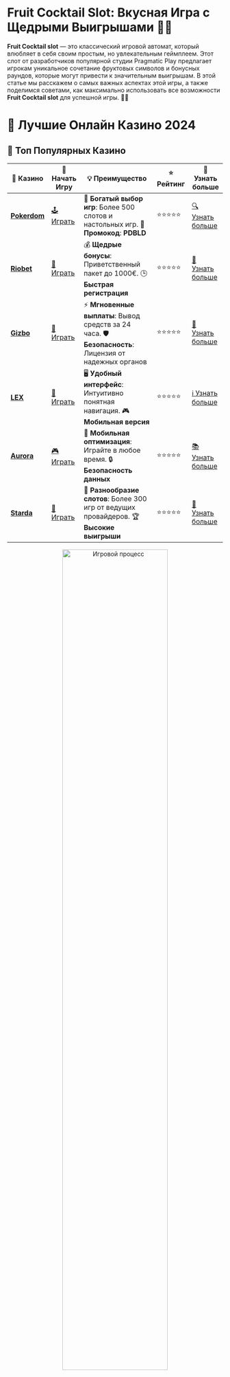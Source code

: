# **Fruit Cocktail Slot**: Вкусная Игра с Щедрыми Выигрышами 🍓🍉

**Fruit Cocktail slot** — это классический игровой автомат, который влюбляет в себя своим простым, но увлекательным геймплеем. Этот слот от разработчиков популярной студии Pragmatiс Play предлагает игрокам уникальное сочетание фруктовых символов и бонусных раундов, которые могут привести к значительным выигрышам. В этой статье мы расскажем о самых важных аспектах этой игры, а также поделимся советами, как максимально использовать все возможности **Fruit Cocktail slot** для успешной игры. 🍒🍊

# 🎰 Лучшие Онлайн Казино 2024

## 🌟 Топ Популярных Казино

| 🎲 **Казино** | 🔗 **Начать Игру** | 💡 **Преимущество** | ⭐ **Рейтинг** | 🔗 **Узнать больше** |
|--------------|---------------------|---------------------|----------------|----------------------|
| [**Pokerdom**](https://brandplay.link/4k77v2yx) | [🕹️ Играть](https://brandplay.link/4k77v2yx) | 🎉 **Богатый выбор игр**: Более 500 слотов и настольных игр. 🎁 **Промокод**: **PDBLD** | ⭐⭐⭐⭐⭐ | [🔍 Узнать больше](https://brandplay.link/4k77v2yx) |
| [**Riobet**](https://brandplay.link/7xBLTPyj) | [🎰 Играть](https://brandplay.link/7xBLTPyj) | 💰 **Щедрые бонусы**: Приветственный пакет до 1000€. 🕒 **Быстрая регистрация** | ⭐⭐⭐⭐⭐ | [📖 Узнать больше](https://brandplay.link/7xBLTPyj) |
| [**Gizbo**](https://brandplay.link/bprXw4YV) | [🎲 Играть](https://brandplay.link/bprXw4YV) | ⚡ **Мгновенные выплаты**: Вывод средств за 24 часа. 🛡️ **Безопасность**: Лицензия от надежных органов | ⭐⭐⭐⭐⭐ | [📝 Узнать больше](https://brandplay.link/bprXw4YV) |
| [**LEX**](https://brandplay.link/zW4hdDFV) | [🤑 Играть](https://brandplay.link/zW4hdDFV) | 🖥️ **Удобный интерфейс**: Интуитивно понятная навигация. 🎮 **Мобильная версия** | ⭐⭐⭐⭐⭐ | [ℹ️ Узнать больше](https://brandplay.link/zW4hdDFV) |
| [**Aurora**](https://10trafic-stat2.com/click/668546556bcc6313411604bd/6766/13032/subaccount) | [🎮 Играть](https://10trafic-stat2.com/click/668546556bcc6313411604bd/6766/13032/subaccount) | 📱 **Мобильная оптимизация**: Играйте в любое время. 🔒 **Безопасность данных** | ⭐⭐⭐⭐⭐ | [📚 Узнать больше](https://10trafic-stat2.com/click/668546556bcc6313411604bd/6766/13032/subaccount) |
| [**Starda**](https://brandplay.link/fB7xwRFL) | [🎯 Играть](https://brandplay.link/fB7xwRFL) | 🎰 **Разнообразие слотов**: Более 300 игр от ведущих провайдеров. 🏆 **Высокие выигрыши** | ⭐⭐⭐⭐⭐ | [🔎 Узнать больше](https://brandplay.link/fB7xwRFL) |

<div align="center">
    <img src="https://i.pinimg.com/originals/87/9e/b9/879eb9354dd0699582408b68f2e253b2.gif" alt="Игровой процесс" width="70%">
</div>

## 💎 Лучшие Бонусы и Акции

| 🎲 **Казино** | 🔗 **Начать Игру** | 💡 **Преимущество** | ⭐ **Рейтинг** | 🔗 **Узнать больше** |
|--------------|---------------------|---------------------|----------------|----------------------|
| [**Kometa**](https://brandplay.link/8ZymQJV8) | [🎰 Играть](https://brandplay.link/8ZymQJV8) | 🎁 **Эксклюзивные бонусы**: Регулярные акции и промо. 🔄 **Программы лояльности** | ⭐⭐⭐⭐☆ | [🔍 Узнать больше](https://brandplay.link/8ZymQJV8) |
| [**R7**](https://brandplay.link/bMd3Yjsw) | [🕹️ Играть](https://brandplay.link/bMd3Yjsw) | 🕒 **Круглосуточная поддержка**: Всегда на связи. 💸 **Высокие лимиты** | ⭐⭐⭐⭐☆ | [📖 Узнать больше](https://brandplay.link/bMd3Yjsw) |
| [**7K**](https://brandplay.link/BvQyFShp) | [🎲 Играть](https://brandplay.link/BvQyFShp) | 🌟 **Эксклюзивные бонусы**: Только для VIP игроков. 🎉 **Сезонные акции** | ⭐⭐⭐⭐☆ | [📝 Узнать больше](https://brandplay.link/BvQyFShp) |
| [**Kent**](https://brandplay.link/Fv2WP3js) | [🤑 Играть](https://brandplay.link/Fv2WP3js) | 📈 **Высокий RTP**: Более 98%. 💼 **Профессиональная поддержка** | ⭐⭐⭐⭐☆ | [ℹ️ Узнать больше](https://brandplay.link/Fv2WP3js) |
| [**1Xslots**](https://brandplay.link/hSB1khtr) | [🎮 Играть](https://brandplay.link/hSB1khtr) | 🎉 **Множество акций**: Еженедельные бонусы и турниры. 🛡️ **Безопасность** | ⭐⭐⭐⭐☆ | [📚 Узнать больше](https://brandplay.link/hSB1khtr) |
| [**Gama**](https://brandplay.link/j6NMKsDz) | [🎯 Играть](https://brandplay.link/j6NMKsDz) | 🔍 **Интуитивный интерфейс**: Легкость использования. 🏅 **Престижные турниры** | ⭐⭐⭐⭐☆ | [🔎 Узнать больше](https://brandplay.link/j6NMKsDz) |

<div align="center">
    <img src="https://i.pinimg.com/originals/87/9e/b9/879eb9354dd0699582408b68f2e253b2.gif" alt="Игровой процесс" width="70%">
</div>

## 🚀 Быстрые Выигрыши и Поддержка

| 🎲 **Казино** | 🔗 **Начать Игру** | 💡 **Преимущество** | ⭐ **Рейтинг** | 🔗 **Узнать больше** |
|--------------|---------------------|---------------------|----------------|----------------------|
| [**Onion**](https://brandplay.link/zBGRVpQ9) | [🎰 Играть](https://brandplay.link/zBGRVpQ9) | 🤑 **Низкие ставки**: Идеально для начинающих. 🔄 **Быстрые выводы** | ⭐⭐⭐⭐☆ | [🔍 Узнать больше](https://brandplay.link/zBGRVpQ9) |
| [**Чемпион**](https://temon-gter.cfd/go/lRq?p80412p304504pcc44t17455) | [🕹️ Играть](https://temon-gter.cfd/go/lRq?p80412p304504pcc44t17455) | 🏅 **Лояльная программа**: Награды за активность. 🎁 **Ежемесячные бонусы** | ⭐⭐⭐⭐☆ | [📖 Узнать больше](https://temon-gter.cfd/go/lRq?p80412p304504pcc44t17455) |
| [**Vavada**](https://vavadapartner.pro/?promo=ea5c9275-6854-4505-94fc-95ab18221945-linkb2) | [🎲 Играть](https://vavadapartner.pro/?promo=ea5c9275-6854-4505-94fc-95ab18221945-linkb2) | 🚀 **Быстрая регистрация**: Начните играть мгновенно. 🔐 **Безопасные транзакции** | ⭐⭐⭐⭐☆ | [📝 Узнать больше](https://vavadapartner.pro/?promo=ea5c9275-6854-4505-94fc-95ab18221945-linkb2) |
| [**Friends**](https://gofriends.kim/linkb2) | [🤑 Играть](https://gofriends.kim/linkb2) | 🤝 **Социальные игры**: Играйте с друзьями. 🌐 **Мультиплатформенность** | ⭐⭐⭐⭐☆ | [ℹ️ Узнать больше](https://gofriends.kim/linkb2) |
| [**1WIN**](https://brandplay.link/smXVpBbG) | [🎮 Играть](https://brandplay.link/smXVpBbG) | 🏆 **Спортивные ставки**: Широкий выбор видов спорта. 💵 **Высокие коэффициенты** | ⭐⭐⭐⭐☆ | [📚 Узнать больше](https://brandplay.link/smXVpBbG) |
| [**Drip**](https://drp-ircp01.com/c07e6a3db) | [🎯 Играть](https://drp-ircp01.com/c07e6a3db) | 🌐 **Инновационные игры**: Новейшие игровые технологии. 🛡️ **Высокая безопасность** | ⭐⭐⭐⭐☆ | [🔎 Узнать больше](https://drp-ircp01.com/c07e6a3db) |
| [**JoyCasino**](https://rpc30.call2me.pro/?/ru/registration?apkpop=0&partner=p24970p3291217pc98f) | [🎰 Играть](https://rpc30.call2me.pro/?/ru/registration?apkpop=0&partner=p24970p3291217pc98f) | 🎁 **Приятные бонусы**: Ежедневные акции и подарки. 🕹️ **Разнообразие игр** | ⭐⭐⭐⭐☆ | [🔍 Узнать больше](https://rpc30.call2me.pro/?/ru/registration?apkpop=0&partner=p24970p3291217pc98f) |

<div align="center">
    <img src="https://i.pinimg.com/originals/87/9e/b9/879eb9354dd0699582408b68f2e253b2.gif" alt="Игровой процесс" width="70%">
</div>
---

✨ **Выбирайте лучшее казино для себя и наслаждайтесь игрой! Удачи!** ✨
![Fruit Cocktail Slot](https://i.pinimg.com/originals/a9/29/6e/a9296ea1cf6a7c20a985e593451f0323.png)

### Что Представляет из Себя **Fruit Cocktail Slot**? 🎰

**Fruit Cocktail slot** — это 5-барабанный игровой автомат с яркими и красочными фруктовыми символами. В этой игре вы встретите знакомые символы, такие как вишни, апельсины, лимоны, арбузы и многие другие, а также специальные символы, которые приносят дополнительные бонусы и множители. 🍉🍇

Игроки могут рассчитывать на несколько интересных функций, таких как бесплатные спины, множители и увлекательные бонусные игры. Этот слот легко освоить, и он подходит как для новичков, так и для опытных игроков, которые ищут веселье и хорошие выигрыши. 🎯

### Особенности **Fruit Cocktail Slot** 🍊🍓

- **Количество барабанов**: 5
- **Количество линий выплат**: 9
- **Минимальная ставка**: от 0.01
- **Максимальная ставка**: до 45
- **Специальные символы**: Scatter и Wild
- **Бонусные функции**: бесплатные спины, множители

**Fruit Cocktail slot** удивляет простотой и доступностью, но это не мешает игре быть интересной и прибыльной. В этом слоте можно поймать несколько уникальных бонусных раундов, которые значительно увеличат ваши шансы на выигрыш! 🎁🎉

### Как Играть в **Fruit Cocktail Slot**? 🎮

1. **Выберите ставку** 💵  
   Перед тем как начать играть, выберите размер своей ставки. Слот предлагает большой диапазон ставок, что делает его доступным для различных категорий игроков. Вы можете играть как с минимальными ставками, так и рискнуть и поставить большие суммы.

2. **Крутите барабаны** 🔄  
   После того как ставка установлена, нажмите кнопку "Spin" и следите за барабанами! Чем больше одинаковых символов выпадет на линии, тем больше ваш выигрыш.

3. **Используйте бонусные функции** 🎁  
   Если на экране появляются бонусные символы, такие как Scatter или Wild, вы получите дополнительные возможности для выигрыша. Например, бонусные игры и бесплатные вращения.

4. **Наслаждайтесь игрой** 🏆  
   Важно помнить, что **Fruit Cocktail slot** — это игра на удачу, и результат зависит от случайных факторов. Но даже если вам не удается выиграть большую сумму, игра остается увлекательной благодаря яркой графике и простоте.

### Бонусные Функции в **Fruit Cocktail Slot** 🎉

- **Бесплатные Спины (Free Spins)** 🔄  
  Символы Scatter запускают бесплатные вращения, которые могут принести вам дополнительные выигрыши без затрат на ставку. Важно отметить, что во время бесплатных спинов активируются множители, что значительно увеличивает размер возможного выигрыша.

- **Символ Wild** 🌟  
  Этот символ заменяет любые другие, чтобы помочь создать выигрышную комбинацию. Символ Wild значительно увеличивает шансы на успешную игру и часто приносит большие выигрыши.

- **Множители** 💸  
  Во время бонусных раундов могут активироваться множители, которые увеличивают ваши выигрыши в несколько раз. Это позволяет получить гораздо больше, чем при обычных вращениях.

### Стратегии для Игры в **Fruit Cocktail Slot** 🎲

1. **Начните с небольших ставок** 🏁  
   Если вы новичок в слотах, лучше начать с минимальных ставок, чтобы понять механику игры и не рисковать большими суммами на начальном этапе.

2. **Играйте на всех линиях выплат** 💡  
   В этом слоте 9 линий выплат. Чем больше линий вы активируете, тем выше ваши шансы на выигрыш. Но не забывайте, что с увеличением числа линий ставка также увеличивается.

3. **Следите за бонусами** 🏅  
   Бонусные символы (Scatter и Wild) могут значительно увеличить ваши выигрыши, поэтому обращайте внимание на их появление и всегда используйте бонусные возможности игры.

4. **Не забывайте о банкролле** 💰  
   Установите для себя лимит и не превышайте его. Игры в слоты — это прежде всего развлечение, и важно играть ответственно.

### Где Играть в **Fruit Cocktail Slot**? 🌍

**Fruit Cocktail slot** доступен во многих онлайн-казино, которые предлагают игры от Pragmatic Play и других крупных провайдеров. Чтобы найти хорошее казино, обратите внимание на следующие моменты:

- Наличие лицензии на проведение азартных игр.
- Отзывы игроков об игровом процессе.
- Качество бонусных предложений и акций.
- Удобство вывода средств.

### Заключение: Погрузитесь в Мир **Fruit Cocktail Slot** 🍓🍊

Если вы ищете классический слот с яркой тематикой и щедрыми бонусами, **Fruit Cocktail slot** станет отличным выбором! Этот игровой автомат сочетает простоту и возможность получить большие выигрыши. Не упустите шанс испытать удачу и наслаждаться увлекательной игрой с фруктовыми символами! 🍇🎰

Задайте себе лимиты, играйте ответственно и пусть удача будет на вашей стороне! 🌟💸
